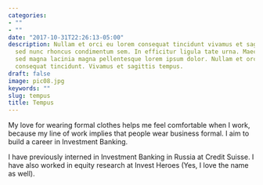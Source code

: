 ```yaml
---
categories:
- ""
- ""
date: "2017-10-31T22:26:13-05:00"
description: Nullam et orci eu lorem consequat tincidunt vivamus et sagittis magna
  sed nunc rhoncus condimentum sem. In efficitur ligula tate urna. Maecenas massa
  sed magna lacinia magna pellentesque lorem ipsum dolor. Nullam et orci eu lorem
  consequat tincidunt. Vivamus et sagittis tempus.
draft: false
image: pic08.jpg
keywords: ""
slug: tempus
title: Tempus
---
```


My love for wearing formal clothes helps me feel comfortable when I work, because my line of work implies that people wear business formal. I aim to build a career in Investment Banking.

I have previously interned in Investment Banking in Russia at Credit Suisse. I have also worked in equity research at Invest Heroes (Yes, I love the name as well).